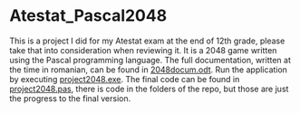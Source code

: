 # Atestat_Pascal2048

This is a project I did for my Atestat exam at the end of 12th grade, please take that into consideration when reviewing it.
It is a 2048 game written using the Pascal programming language.
The full documentation, written at the time in romanian, can be found in [2048docum.odt](https://github.com/buzea/SoftwareDesign2018/2048docum.odt).
Run the application by executing [project2048.exe](https://github.com/buzea/SoftwareDesign2018/project2048.exe).
The final code can be found in [project2048.pas](https://github.com/buzea/SoftwareDesign2018/project2048.pas), there is code in the folders of the repo, but those are just the progress to the final version.
